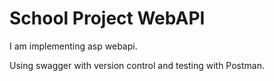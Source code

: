 # School Project WebAPI


I am implementing asp webapi. 

Using swagger with version control and testing with Postman.
